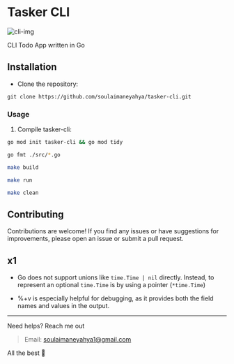 # Tasker CLI

<img alt="cli-img" />

CLI Todo App written in Go

## Installation

- Clone the repository:

```shell
git clone https://github.com/soulaimaneyahya/tasker-cli.git
```

### Usage

1. Compile tasker-cli:

```sh
go mod init tasker-cli && go mod tidy
```

```sh
go fmt ./src/*.go
```

```sh
make build
```

```sh
make run
```

```sh
make clean
```

## Contributing

Contributions are welcome! If you find any issues or have suggestions for improvements, please open an issue or submit a pull request.

## x1

- Go does not support unions like `time.Time | nil` directly. Instead, to represent an optional `time.Time` is by using a pointer (`*time.Time`)

- %+v is especially helpful for debugging, as it provides both the field names and values in the output.

----- 
Need helps? Reach me out

> Email: soulaimaneyahya1@gmail.com

All the best :beer:
